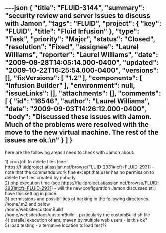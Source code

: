 ---json
{
  "title": "FLUID-3144",
  "summary": "security review and server issues to discuss with Jamon",
  "tags": "FLUID",
  "project": {
    "key": "FLUID",
    "title": "Fluid Infusion"
  },
  "type": "Task",
  "priority": "Major",
  "status": "Closed",
  "resolution": "Fixed",
  "assignee": "Laurel Williams",
  "reporter": "Laurel Williams",
  "date": "2009-08-28T14:05:14.000-0400",
  "updated": "2009-10-22T16:25:54.000-0400",
  "versions": [],
  "fixVersions": [
    "1.2"
  ],
  "components": [
    "Infusion Builder"
  ],
  "environment": null,
  "issueLinks": [],
  "attachments": [],
  "comments": [
    {
      "id": "16546",
      "author": "Laurel Williams",
      "date": "2009-09-03T14:26:12.000-0400",
      "body": "Discussed these issues with Jamon. Much of the problems were resolved with the move to the new virtual machine. The rest of the issues are ok.\n"
    }
  ]
}
---
here are the following areas I need to check with Jamon about:

1\) cron job to delete files (see <https://fluidproject.atlassian.net/browse/FLUID-2931#icft=FLUID-2931>) - note that the commands work fine except that user has no permission to delete the files created by nobody.\
2\) php execution time (see <https://fluidproject.atlassian.net/browse/FLUID-2931#icft=FLUID-2931>) - will the new configuration Jamon discussed still have this setting in place.\
3\) permissions and possibilities of hacking in the following directories.\
/home/.m2 and below\
/home/website/customBuild\
/home/website/docs/customBuild - particularly the customBuild.sh file\
4\) parallel execution of ant, maven by multiple web users - is this ok?\
5\) load testing - alternative location to load test??

        